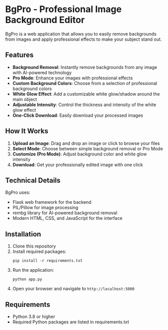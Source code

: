 # BgPro - Professional Image Background Editor

BgPro is a web application that allows you to easily remove backgrounds from images and apply professional effects to make your subject stand out.

## Features

- **Background Removal**: Instantly remove backgrounds from any image with AI-powered technology
- **Pro Mode**: Enhance your images with professional effects
- **Custom Background Colors**: Choose from a selection of professional background colors
- **White Glow Effect**: Add a customizable white glow/shadow around the main object
- **Adjustable Intensity**: Control the thickness and intensity of the white glow effect
- **One-Click Download**: Easily download your processed images

## How It Works

1. **Upload an Image**: Drag and drop an image or click to browse your files
2. **Select Mode**: Choose between simple background removal or Pro Mode
3. **Customize (Pro Mode)**: Adjust background color and white glow intensity
4. **Download**: Get your professionally edited image with one click

## Technical Details

BgPro uses:
- Flask web framework for the backend
- PIL/Pillow for image processing
- rembg library for AI-powered background removal
- Modern HTML, CSS, and JavaScript for the interface

## Installation

1. Clone this repository
2. Install required packages:
   ```
   pip install -r requirements.txt
   ```
3. Run the application:
   ```
   python app.py
   ```
4. Open your browser and navigate to `http://localhost:5000`

## Requirements

- Python 3.8 or higher
- Required Python packages are listed in requirements.txt

